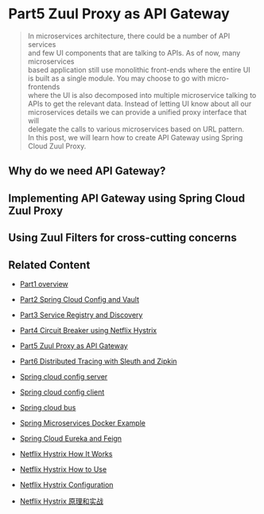 # Part5 Zuul Proxy as API Gateway

> In microservices architecture, there could be a number of API services  
> and few UI components that are talking to APIs. As of now, many microservices  
> based application still use monolithic front-ends where the entire UI  
> is built as a single module. You may choose to go with micro-frontends  
> where the UI is also decomposed into multiple microservice talking to  
> APIs to get the relevant data. Instead of letting UI know about all our  
> microservices details we can provide a unified proxy interface that will  
> delegate the calls to various microservices based on URL pattern.  
> In this post, we will learn how to create API Gateway using Spring Cloud Zuul Proxy.


## Why do we need API Gateway?
## Implementing API Gateway using Spring Cloud Zuul Proxy
## Using Zuul Filters for cross-cutting concerns


## Related Content
* [Part1 overview](README.md)
* [Part2 Spring Cloud Config and Vault](README02_Config_Vault.md)
* [Part3 Service Registry and Discovery](README03_Registry_Discovery.md)
* [Part4 Circuit Breaker using Netflix Hystrix](README04_Circuit_Breaker.md)
* [Part5 Zuul Proxy as API Gateway]()
* [Part6 Distributed Tracing with Sleuth and Zipkin](README06_Distributed_Tracing.md)




* [Spring cloud config server](README11_Spring_Cloud_Config_Server.md)
* [Spring cloud config client](README11_Spring_Cloud_Config_Client.md)
* [Spring cloud bus](README12_Spring_Cloud_Bus.md)
* [Spring Microservices Docker Example](https://github.com/thefirstwind/spring-microservices-docker-example/blob/master/README.md)
* [Spring Cloud Eureka and Feign](README13_Spring_Cloud_Eureka.md)
* [Netflix Hystrix How It Works](README14_Netflix_Hystrix_How_it_works.md)
* [Netflix Hystrix How to Use](README15_Netflix_Hystrix_How_To_Use.md)
* [Netflix Hystrix Configuration](README16_Netflix_Hystrix_Configuration.md)
* [Netflix Hystrix 原理和实战](REAME17_Nextfix_Hystrix_原理和实战.md)
